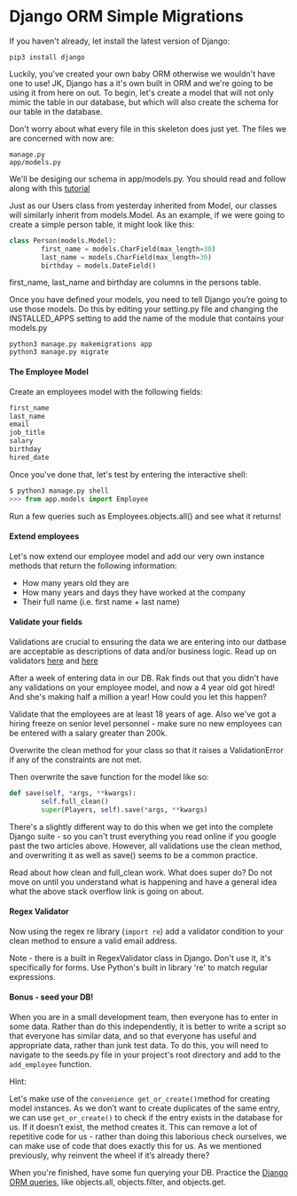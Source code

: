 Django ORM Simple Migrations
============================

If you haven't already, let install the latest version of Django:
```
pip3 install django
```
Luckily, you've created your own baby ORM otherwise we wouldn't have one to use! JK, Django has a it's own built in ORM and we're going to be using it from here on out. To begin, let's create a model that will not only mimic the table in our database, but which will also create the schema for our table in the database.

Don't worry about what every file in this skeleton does just yet. The files we are concerned with now are:
```
manage.py
app/models.py
```
We'll be desiging our schema in app/models.py. You should read and follow along with this [tutorial](https://docs.djangoproject.com/en/dev/topics/db/models/)

Just as our Users class from yesterday inherited from Model, our classes will similarly inherit from models.Model. As an example, if we were going to create a simple person table, it might look like this:

```py
class Person(models.Model):
		first_name = models.CharField(max_length=30)
		last_name = models.CharField(max_length=30)
		birthday = models.DateField()
```
first_name, last_name and birthday are columns in the persons table.

Once you have defined your models, you need to tell Django you’re going to use those models. Do this by editing your setting.py file and changing the INSTALLED_APPS setting to add the name of the module that contains your models.py

```
python3 manage.py makemigrations app  
python3 manage.py migrate
```

#### The Employee Model

Create an employees model with the following fields:  

```py
first_name  
last_name  
email  
job_title  
salary  
birthday  
hired_date
```

Once you've done that, let's test by entering the interactive shell:  

```py
$ python3 manage.py shell
>>> from app.models import Employee
```
Run a few queries such as Employees.objects.all() and see what it returns!

#### Extend employees

Let's now extend our employee model and add our very own instance methods that return the following information:

* How many years old they are
* How many years and days they have worked at the company  
* Their full name (i.e. first name + last name)

#### Validate your fields

Validations are crucial to ensuring the data we are entering into our datbase are acceptable as descriptions of data and/or business logic. Read up on validators [here](https://docs.djangoproject.com/en/dev/ref/models/instances/#validating-objects) and [here](http://stackoverflow.com/questions/12945339/is-this-the-way-to-validate-django-model-fields)

After a week of entering data in our DB. Rak finds out that you didn't have any validations on your employee model, and now a 4 year old got hired! And she's making half a million a year! How could you let this happen?

Validate that the employees are at least 18 years of age. Also we've got a hiring freeze on senior level personnel - make sure no new employees can be entered with a salary greater than 200k.

Overwrite the clean method for your class so that it raises a ValidationError if any of the constraints are not met.

Then overwrite the save function for the model like so:
```py
def save(self, *args, **kwargs):
		self.full_clean()
		super(Players, self).save(*args, **kwargs)  
```
There's a slightly different way to do this when we get into the complete Django suite - so you can't trust everything you read online if you google past the two articles above. However, all validations use the clean method, and overwriting it as well as save() seems to be a common practice.

Read about how clean and full_clean work. What does super do? Do not move on until you understand what is happening and have a general idea what the above stack overflow link is going on about.

#### Regex Validator

Now using the regex re library (`import re`) add a validator condition to your clean method to ensure a valid email address.

Note - there is a built in RegexValidator class in Django. Don't use it, it's specifically for forms. Use Python's built in library 're' to match regular expressions.

#### Bonus - seed your DB!

When you are in a small development team, then everyone has to enter in some data. Rather than do this independently, it is better to write a script so that everyone has similar data, and so that everyone has useful and appropriate data, rather than junk test data. To do this, you will need to navigate to the seeds.py file in your project's root directory and add to the `add_employee` function.

Hint:

Let's make use of the `convenience get_or_create()`method for creating model instances. As we don’t want to create duplicates of the same entry, we can use `get_or_create()` to check if the entry exists in the database for us. If it doesn’t exist, the method creates it. This can remove a lot of repetitive code for us - rather than doing this laborious check ourselves, we can make use of code that does exactly this for us. As we mentioned previously, why reinvent the wheel if it’s already there?



When you're finished, have some fun querying your DB. Practice the [Django ORM queries](https://docs.djangoproject.com/en/dev/topics/db/queries/), like objects.all, objects.filter, and objects.get.
